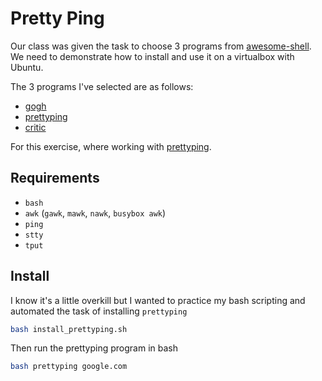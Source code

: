 # Pretty Ping

Our class was given the task to choose 3 programs from [awesome-shell](https://github.com/alebcay/awesome-shell). We need to demonstrate how to install and use it on a virtualbox with Ubuntu. 

The 3 programs I've selected are as follows:

- [gogh](https://github.com/Mayccoll/Gogh)
- [prettyping](https://github.com/denilsonsa/prettyping)
- [critic](https://github.com/Checksum/critic.sh)

For this exercise, where working with [prettyping](https://github.com/denilsonsa/prettyping).

## Requirements

- `bash`
- `awk` (`gawk`, `mawk`, `nawk`, `busybox awk`)
- `ping`
- `stty`
- `tput`

## Install

I know it's a little overkill but I wanted to practice my bash scripting and automated the task of installing `prettyping`

```bash
bash install_prettyping.sh
```

Then run the prettyping program in bash

```bash
bash prettyping google.com
```